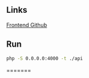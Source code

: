 ## Links

[Frontend Github](https://github.com/JakSchlager/MEDT_Project-BeatBeast)

## Run

```bash
php -S 0.0.0.0:4000 -t ./api
```
=======
